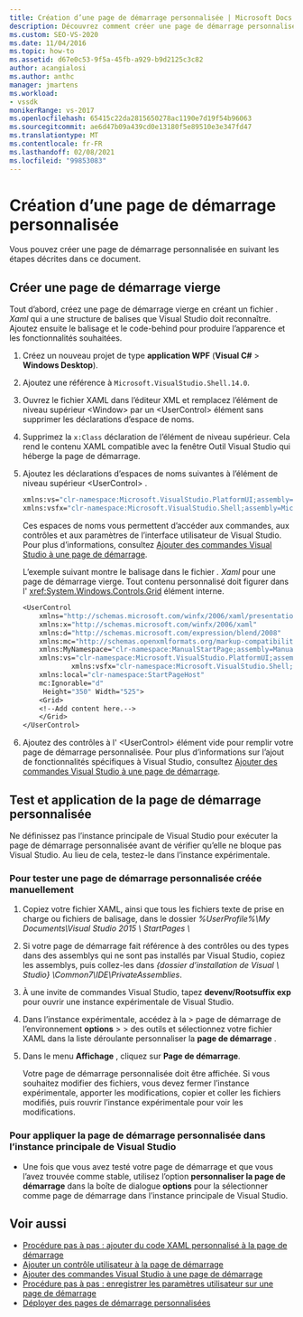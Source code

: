 ```yaml
---
title: Création d’une page de démarrage personnalisée | Microsoft Docs
description: Découvrez comment créer une page de démarrage personnalisée. Commencez par une page de démarrage vierge, ajoutez des contrôles à l’élément UserControl vide, puis testez votre page.
ms.custom: SEO-VS-2020
ms.date: 11/04/2016
ms.topic: how-to
ms.assetid: d67e0c53-9f5a-45fb-a929-b9d2125c3c82
author: acangialosi
ms.author: anthc
manager: jmartens
ms.workload:
- vssdk
monikerRange: vs-2017
ms.openlocfilehash: 65415c22da2815650278ac1190e7d19f54b96063
ms.sourcegitcommit: ae6d47b09a439cd0e13180f5e89510e3e347fd47
ms.translationtype: MT
ms.contentlocale: fr-FR
ms.lasthandoff: 02/08/2021
ms.locfileid: "99853083"
---
```

# <a name="creating-a-custom-start-page"></a>Création d’une page de démarrage personnalisée

Vous pouvez créer une page de démarrage personnalisée en suivant les étapes décrites dans ce document.

## <a name="create-a-blank-start-page"></a>Créer une page de démarrage vierge

Tout d’abord, créez une page de démarrage vierge en créant un fichier *. Xaml* qui a une structure de balises que Visual Studio doit reconnaître. Ajoutez ensuite le balisage et le code-behind pour produire l’apparence et les fonctionnalités souhaitées.

1. Créez un nouveau projet de type **application WPF** (**Visual C#**  >  **Windows Desktop**).

2. Ajoutez une référence à `Microsoft.VisualStudio.Shell.14.0`.

3. Ouvrez le fichier XAML dans l’éditeur XML et remplacez l’élément de niveau supérieur \<Window> par un \<UserControl> élément sans supprimer les déclarations d’espace de noms.

4. Supprimez la `x:Class` déclaration de l’élément de niveau supérieur. Cela rend le contenu XAML compatible avec la fenêtre Outil Visual Studio qui héberge la page de démarrage.

5. Ajoutez les déclarations d’espaces de noms suivantes à l’élément de niveau supérieur \<UserControl> .

    ```vb
    xmlns:vs="clr-namespace:Microsoft.VisualStudio.PlatformUI;assembly=Microsoft.VisualStudio.Shell.14.0"
    xmlns:vsfx="clr-namespace:Microsoft.VisualStudio.Shell;assembly=Microsoft.VisualStudio.Shell.14.0"
    ```

     Ces espaces de noms vous permettent d’accéder aux commandes, aux contrôles et aux paramètres de l’interface utilisateur de Visual Studio. Pour plus d’informations, consultez [Ajouter des commandes Visual Studio à une page de démarrage](../extensibility/adding-visual-studio-commands-to-a-start-page.md).

     L’exemple suivant montre le balisage dans le fichier *. Xaml* pour une page de démarrage vierge. Tout contenu personnalisé doit figurer dans l' <xref:System.Windows.Controls.Grid> élément interne.

    ```vb
    <UserControl
        xmlns="http://schemas.microsoft.com/winfx/2006/xaml/presentation"
        xmlns:x="http://schemas.microsoft.com/winfx/2006/xaml"
        xmlns:d="http://schemas.microsoft.com/expression/blend/2008"
        xmlns:mc="http://schemas.openxmlformats.org/markup-compatibility/2006"
        xmlns:MyNamespace="clr-namespace:ManualStartPage;assembly=ManualStartPage"
        xmlns:vs="clr-namespace:Microsoft.VisualStudio.PlatformUI;assembly=Microsoft.VisualStudio.Shell.14.0"
                xmlns:vsfx="clr-namespace:Microsoft.VisualStudio.Shell;assembly=Microsoft.VisualStudio.Shell.14.0"
        xmlns:local="clr-namespace:StartPageHost"
        mc:Ignorable="d"
         Height="350" Width="525">
        <Grid>
        <!--Add content here.-->
        </Grid>
    </UserControl>
    ```

6. Ajoutez des contrôles à l' \<UserControl> élément vide pour remplir votre page de démarrage personnalisée. Pour plus d’informations sur l’ajout de fonctionnalités spécifiques à Visual Studio, consultez [Ajouter des commandes Visual Studio à une page de démarrage](../extensibility/adding-visual-studio-commands-to-a-start-page.md).

## <a name="test-and-apply-the-custom-start-page"></a>Test et application de la page de démarrage personnalisée

Ne définissez pas l’instance principale de Visual Studio pour exécuter la page de démarrage personnalisée avant de vérifier qu’elle ne bloque pas Visual Studio. Au lieu de cela, testez-le dans l’instance expérimentale.

### <a name="to-test-a-manually-created-custom-start-page"></a>Pour tester une page de démarrage personnalisée créée manuellement

1. Copiez votre fichier XAML, ainsi que tous les fichiers texte de prise en charge ou fichiers de balisage, dans le dossier *%UserProfile%\My Documents\Visual Studio 2015 \ StartPages \\*

2. Si votre page de démarrage fait référence à des contrôles ou des types dans des assemblys qui ne sont pas installés par Visual Studio, copiez les assemblys, puis collez-les dans *{dossier d’installation de Visual \\ Studio} \Common7\IDE\PrivateAssemblies*.

3. À une invite de commandes Visual Studio, tapez **devenv/Rootsuffix exp** pour ouvrir une instance expérimentale de Visual Studio.

4. Dans l’instance expérimentale, accédez à la   >  page de démarrage de l’environnement **options**  >    >   des outils et sélectionnez votre fichier XAML dans la liste déroulante personnaliser la **page de démarrage** .

5. Dans le menu **Affichage** , cliquez sur **Page de démarrage**.

     Votre page de démarrage personnalisée doit être affichée. Si vous souhaitez modifier des fichiers, vous devez fermer l’instance expérimentale, apporter les modifications, copier et coller les fichiers modifiés, puis rouvrir l’instance expérimentale pour voir les modifications.

### <a name="to-apply-the-custom-start-page-in-the-primary-instance-of-visual-studio"></a>Pour appliquer la page de démarrage personnalisée dans l’instance principale de Visual Studio

- Une fois que vous avez testé votre page de démarrage et que vous l’avez trouvée comme stable, utilisez l’option **personnaliser la page de démarrage** dans la boîte de dialogue **options** pour la sélectionner comme page de démarrage dans l’instance principale de Visual Studio.

## <a name="see-also"></a>Voir aussi

- [Procédure pas à pas : ajouter du code XAML personnalisé à la page de démarrage](../extensibility/walkthrough-adding-custom-xaml-to-the-start-page.md)
- [Ajouter un contrôle utilisateur à la page de démarrage](../extensibility/adding-user-control-to-the-start-page.md)
- [Ajouter des commandes Visual Studio à une page de démarrage](../extensibility/adding-visual-studio-commands-to-a-start-page.md)
- [Procédure pas à pas : enregistrer les paramètres utilisateur sur une page de démarrage](../extensibility/walkthrough-saving-user-settings-on-a-start-page.md)
- [Déployer des pages de démarrage personnalisées](../extensibility/deploying-custom-start-pages.md)
